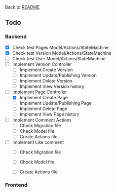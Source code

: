 Back to [README](../README.md)

## Todo
### Backend
- [X] Check test Pages Model/Actions/StateMachine
- [X] Check test Version Model/Actions/StateMachine
- [ ] Check test User Model/Actions/StateMachine
- [ ] Implement Version Controller
  - [ ] Implement Create Version
  - [ ] Implement Update/Publishing Version
  - [ ] Implement Delete Version
  - [ ] Implement View Version history
- [ ] Implement Page Controller
  - [X] Implement Create Page
  - [ ] Implement Update/Publishing Page
  - [ ] Implement Delete Page
  - [ ] Implement View Page history
- [ ] Implement Comment Actions
  - [ ] Check Migration file
  - [ ] Check Model file
  - [ ] Create Actions file
- [ ] Implement Like comment
  -[ ] Check Migration file
  - [ ] Check Model file
  - [ ] Create Actions file


### Frontend
